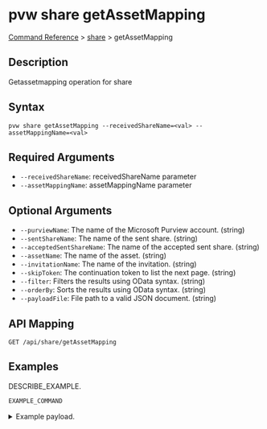 # pvw share getAssetMapping
[Command Reference](../../../README.md#command-reference) > [share](./main.md) > getAssetMapping

## Description
Getassetmapping operation for share

## Syntax
```
pvw share getAssetMapping --receivedShareName=<val> --assetMappingName=<val>
```

## Required Arguments
- `--receivedShareName`: receivedShareName parameter
- `--assetMappingName`: assetMappingName parameter

## Optional Arguments
- `--purviewName`: The name of the Microsoft Purview account. (string)
- `--sentShareName`: The name of the sent share. (string)
- `--acceptedSentShareName`: The name of the accepted sent share. (string)
- `--assetName`: The name of the asset. (string)
- `--invitationName`: The name of the invitation. (string)
- `--skipToken`: The continuation token to list the next page. (string)
- `--filter`: Filters the results using OData syntax. (string)
- `--orderBy`: Sorts the results using OData syntax. (string)
- `--payloadFile`: File path to a valid JSON document. (string)

## API Mapping
 >  > []()
```
GET /api/share/getAssetMapping
```

## Examples
DESCRIBE_EXAMPLE.
```powershell
EXAMPLE_COMMAND
```
<details><summary>Example payload.</summary>
<p>

```json
PASTE_JSON_HERE
```
</p>
</details>